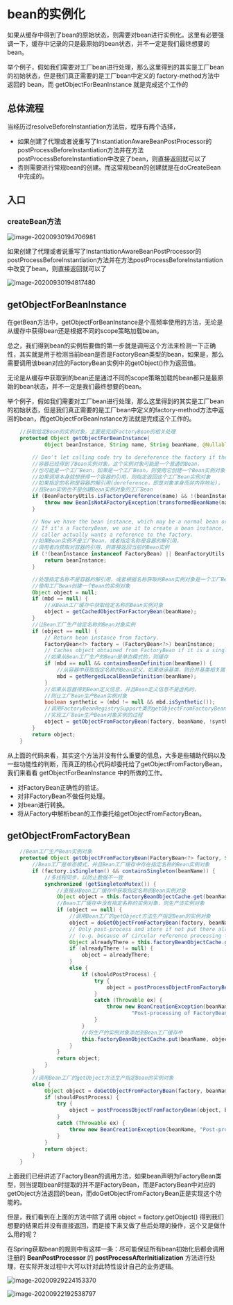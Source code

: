 # bean的实例化

如果从缓存中得到了bean的原始状态，则需要对bean进行实例化。这里有必要强调一下，缓存中记录的只是最原始的bean状态，并不一定是我们最终想要的bean。

举个例子，假如我们需要对工厂bean进行处理，那么这里得到的其实是工厂bean的初始状态，但是我们真正需要的是工厂bean中定义的 factory-method方法中返回的 bean，而 getObjectForBeanInstance 就是完成这个工作的

## 总体流程

当经历过resolveBeforeInstantiation方法后，程序有两个选择，

- 如果创建了代理或者说重写了InstantiationAwareBeanPostProcessor的postProcessBeforeInstantiation方法并在方法postProcessBeforeInstantiation中改变了bean，则直接返回就可以了
- 否则需要进行常规bean的创建。而这常规bean的创建就是在doCreateBean中完成的。



## 入口

### createBean方法



![image-20200930194706981](../../assets/image-20200930194706981.png)

如果创建了代理或者说重写了InstantiationAwareBeanPostProcessor的postProcessBeforeInstantiation方法并在方法postProcessBeforeInstantiation中改变了bean，则直接返回就可以了

![image-20200930194817480](../../assets/image-20200930194817480.png)

## getObjectForBeanInstance

在getBean方法中，getObjectForBeanInstance是个高频率使用的方法，无论是从缓存中获得bean还是根据不同的scope策略加载bean。

总之，我们得到bean的实例后要做的第一步就是调用这个方法来检测一下正确性，其实就是用于检测当前bean是否是FactoryBean类型的bean，如果是，那么需要调用该bean对应的FactoryBean实例中的getObject()作为返回值。

无论是从缓存中获取到的bean还是通过不同的scope策略加载的bean都只是最原始的bean状态，并不一定是我们最终想要的bean。

举个例子，假如我们需要对工厂bean进行处理，那么这里得到的其实是工厂bean的初始状态，但是我们真正需要的是工厂bean中定义的factory-method方法中返回的bean，而getObjectForBeanInstance方法就是完成这个工作的。

```java
	//获取给定Bean的实例对象，主要是完成FactoryBean的相关处理
	protected Object getObjectForBeanInstance(
			Object beanInstance, String name, String beanName, @Nullable RootBeanDefinition mbd) {

		// Don't let calling code try to dereference the factory if the bean isn't a factory.
		//容器已经得到了Bean实例对象，这个实例对象可能是一个普通的Bean，
		//也可能是一个工厂Bean，如果是一个工厂Bean，则使用它创建一个Bean实例对象，
		//如果调用本身就想获得一个容器的引用，则指定返回这个工厂Bean实例对象
		//如果指定的名称是容器的解引用(dereference，即是对象本身而非内存地址)，
		//且Bean实例也不是创建Bean实例对象的工厂Bean
		if (BeanFactoryUtils.isFactoryDereference(name) && !(beanInstance instanceof FactoryBean)) {
			throw new BeanIsNotAFactoryException(transformedBeanName(name), beanInstance.getClass());
		}

		// Now we have the bean instance, which may be a normal bean or a FactoryBean.
		// If it's a FactoryBean, we use it to create a bean instance, unless the
		// caller actually wants a reference to the factory.
		//如果Bean实例不是工厂Bean，或者指定名称是容器的解引用，
		//调用者向获取对容器的引用，则直接返回当前的Bean实例
		if (!(beanInstance instanceof FactoryBean) || BeanFactoryUtils.isFactoryDereference(name)) {
			return beanInstance;
		}

		//处理指定名称不是容器的解引用，或者根据名称获取的Bean实例对象是一个工厂Bean
		//使用工厂Bean创建一个Bean的实例对象
		Object object = null;
		if (mbd == null) {
			//从Bean工厂缓存中获取给定名称的Bean实例对象
			object = getCachedObjectForFactoryBean(beanName);
		}
		//让Bean工厂生产给定名称的Bean对象实例
		if (object == null) {
			// Return bean instance from factory.
			FactoryBean<?> factory = (FactoryBean<?>) beanInstance;
			// Caches object obtained from FactoryBean if it is a singleton.
			//如果从Bean工厂生产的Bean是单态模式的，则缓存
			if (mbd == null && containsBeanDefinition(beanName)) {
				//从容器中获取指定名称的Bean定义，如果继承基类，则合并基类相关属性
				mbd = getMergedLocalBeanDefinition(beanName);
			}
			//如果从容器得到Bean定义信息，并且Bean定义信息不是虚构的，
			//则让工厂Bean生产Bean实例对象
			boolean synthetic = (mbd != null && mbd.isSynthetic());
			//调用FactoryBeanRegistrySupport类的getObjectFromFactoryBean方法，
			//实现工厂Bean生产Bean对象实例的过程
			object = getObjectFromFactoryBean(factory, beanName, !synthetic);
		}
		return object;
	}
```

从上面的代码来看，其实这个方法并没有什么重要的信息，大多是些辅助代码以及一些功能性的判断，而真正的核心代码却委托给了getObjectFromFactoryBean，我们来看看 getObjectForBeanInstance 中的所做的工作。

- 对FactoryBean正确性的验证。
- 对非FactoryBean不做任何处理。
- 对bean进行转换。
- 将从Factory中解析bean的工作委托给getObjectFromFactoryBean。

## getObjectFromFactoryBean

```java
	//Bean工厂生产Bean实例对象
	protected Object getObjectFromFactoryBean(FactoryBean<?> factory, String beanName, boolean shouldPostProcess) {
		//Bean工厂是单态模式，并且Bean工厂缓存中存在指定名称的Bean实例对象
		if (factory.isSingleton() && containsSingleton(beanName)) {
			//多线程同步，以防止数据不一致
			synchronized (getSingletonMutex()) {
				//直接从Bean工厂缓存中获取指定名称的Bean实例对象
				Object object = this.factoryBeanObjectCache.get(beanName);
				//Bean工厂缓存中没有指定名称的实例对象，则生产该实例对象
				if (object == null) {
					//调用Bean工厂的getObject方法生产指定Bean的实例对象
					object = doGetObjectFromFactoryBean(factory, beanName);
					// Only post-process and store if not put there already during getObject() call above
					// (e.g. because of circular reference processing triggered by custom getBean calls)
					Object alreadyThere = this.factoryBeanObjectCache.get(beanName);
					if (alreadyThere != null) {
						object = alreadyThere;
					}
					else {
						if (shouldPostProcess) {
							try {
								object = postProcessObjectFromFactoryBean(object, beanName);
							}
							catch (Throwable ex) {
								throw new BeanCreationException(beanName,
										"Post-processing of FactoryBean's singleton object failed", ex);
							}
						}
						//将生产的实例对象添加到Bean工厂缓存中
						this.factoryBeanObjectCache.put(beanName, object);
					}
				}
				return object;
			}
		}
		//调用Bean工厂的getObject方法生产指定Bean的实例对象
		else {
			Object object = doGetObjectFromFactoryBean(factory, beanName);
			if (shouldPostProcess) {
				try {
					object = postProcessObjectFromFactoryBean(object, beanName);
				}
				catch (Throwable ex) {
					throw new BeanCreationException(beanName, "Post-processing of FactoryBean's object failed", ex);
				}
			}
			return object;
		}
	}

```

上面我们已经讲述了FactoryBean的调用方法，如果bean声明为FactoryBean类型，则当提取bean时提取的并不是FactoryBean，而是FactoryBean中对应的getObject方法返回的bean，而doGetObjectFromFactoryBean正是实现这个功能的。

但是，我们看到在上面的方法中除了调用 object = factory.getObject() 得到我们想要的结果后并没有直接返回，而是接下来又做了些后处理的操作，这个又是做什么用的呢？

在Spring获取bean的规则中有这样一条：尽可能保证所有bean初始化后都会调用注册的 **BeanPostProcessor** 的 **postProcessAfterInitialization** 方法进行处理，在实际开发过程中大可以针对此特性设计自己的业务逻辑。

![image-20200929224153370](../../assets/image-20200929224153370.png)











![image-20200922192538797](../../assets/image-20200922192538797.png)